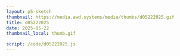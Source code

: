 ```yaml
---
layout: p5-sketch
thumbnail: https://media.awd.systems/media/thumbs/d05222025.gif
title: d05222025
date: 2025-05-22
thumbnail_local: thumb.gif

script: /code/d05222025.js
---
```

